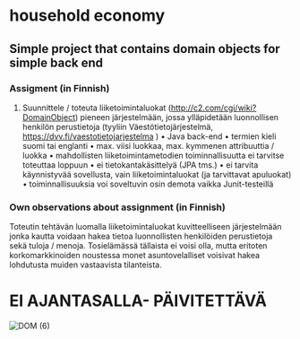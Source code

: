 # household economy
## Simple project that contains domain objects for simple back end

### Assigment (in Finnish)
1. Suunnittele / toteuta liiketoimintaluokat (http://c2.com/cgi/wiki?DomainObject) pieneen järjestelmään, jossa ylläpidetään luonnollisen henkilön perustietoja (tyyliin Väestötietojärjestelmä, https://dvv.fi/vaestotietojarjestelma  )
• Java back-end
• termien kieli suomi tai englanti
• max. viisi luokkaa, max. kymmenen attribuuttia / luokka
• mahdollisten liiketoimintametodien toiminnallisuutta ei tarvitse toteuttaa loppuun
• ei tietokantakäsittelyä (JPA tms.)
• ei tarvita käynnistyvää sovellusta, vain liiketoimintaluokat (ja tarvittavat apuluokat)
• toiminnallisuuksia voi soveltuvin osin demota vaikka Junit-testeillä

### Own observations about assignment (in Finnish)
Toteutin tehtävän luomalla liiketoimintaluokat kuvitteelliseen järjestelmään jonka kautta voidaan hakea tietoa luonnollisten henkilöiden perustietoja sekä tuloja / menoja. Tosielämässä tällaista ei voisi olla, mutta eritoten korkomarkkinoiden noustessa monet asuntovelalliset voisivat hakea lohdutusta muiden vastaavista tilanteista.

# EI AJANTASALLA- PÄIVITETTÄVÄ
![DOM (6)](https://user-images.githubusercontent.com/36700188/221410592-4a551792-deb3-4fbb-bc2f-ba0055b6f535.jpeg)
